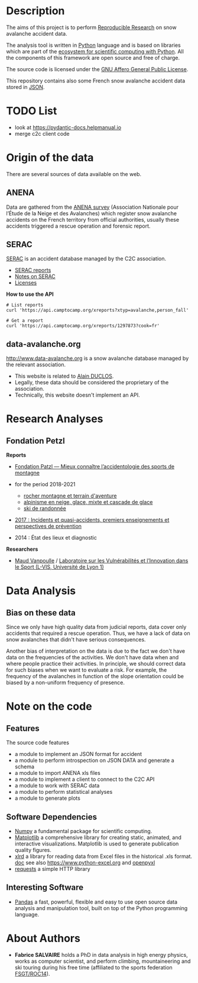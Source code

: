 # Description

The aims of this project is to perform [Reproducible
Research](https://esajournals.onlinelibrary.wiley.com/doi/full/10.1002/bes2.1801) on snow avalanche
accident data.

The analysis tool is written in [Python](https://www.python.org) language and is based on libraries
which are part of the [ecosystem for scientific computing with Python](https://numpy.org).  All the
components of this framework are open source and free of charge.

The source code is licensed under the [GNU Affero General Public
License](https://www.gnu.org/licenses/agpl-3.0.en.html).

This repository contains also some French snow avalanche accident data stored in
[JSON](https://www.json.org/json-en.html).

# TODO List

* look at https://pydantic-docs.helpmanual.io
* merge c2c client code

# Origin of the data

There are several sources of data available on the web.

## ANENA

Data are gathered from the [ANENA survey](https://www.anena.org/5041-bilan-des-accidents.htm)
(Association Nationale pour l’Étude de la Neige et des Avalanches) which register snow avalanche
accidents on the French territory from official authorities, usually these accidents triggered a
rescue operation and forensic report.

## SERAC

[SERAC](https://www.camptocamp.org/serac) is an accident database managed by the C2C association.

* [SERAC reports](https://www.camptocamp.org/xreports)
* [Notes on SERAC](https://www.camptocamp.org/articles/697210/fr/base-serac-de-recits-d-incidents-et-accidents)
* [Licenses](https://www.camptocamp.org/articles/106728/fr/licences-des-contenus)

**How to use the API**
```
# List reports
curl 'https://api.camptocamp.org/xreports?xtyp=avalanche,person_fall'

# Get a report
curl 'https://api.camptocamp.org/xreports/1297873?cook=fr'
```

## data-avalanche.org

http://www.data-avalanche.org is a snow avalanche database managed by the relevant association.

* This website is related to [Alain DUCLOS](http://duclos.transmontagne.pagesperso-orange.fr).
* Legally, these data should be considered the proprietary of the association.
* Technically, this website doesn't implement an API.

# Research Analyses

## Fondation Petzl

**Reports**
* [Fondation Patzl — Mieux connaître l’accidentologie des sports de montagne](https://www.petzl.com/fondation/s/accidentologie-des-sports-de-montagne?language=fr)

* for the period 2018-2021
  * [rocher montagne et terrain d'aventure](https://petzl.my.salesforce.com/sfc/p/20000000HrHq/a/68000000D8tZ/aJtbKCJ1So3iXqhPvOrVJS.yFOvpdAfhdHJKaRnm65k)
  * [alpinisme en neige, glace, mixte et cascade de glace](https://petzl.my.salesforce.com/sfc/p/20000000HrHq/a/68000000DBFh/sZHZ7SHgqcOZS4WVTXk_Q8BwTYEmCzsRrkg.H3hEB0U)
  * [ski de randonnée](https://petzl.my.salesforce.com/sfc/p/20000000HrHq/a/68000000DQgE/sK0fpZujo5SOgvo4JDcjcdoTSLc0SR1jtAgIm6KFmGE)
* [2017 : Incidents et quasi-accidents, premiers enseignements et perspectives de prévention](https://petzl.my.salesforce.com/sfc/p/#20000000HrHq/a/68000000D8tj/.trH2IeeEln95olag7tck66umXZduJRvGysPtUKcbHo)
* 2014 : État des lieux et diagnostic

**Researchers**
* [Maud Vanpoulle](http://l-vis.univ-lyon1.fr/staff/maud-vanpoulle) /
  [Laboratoire sur les Vulnérabilités et l’Innovation dans le Sport (L-VIS, Université de Lyon 1)](http://l-vis.univ-lyon1.fr)

# Data Analysis

## Bias on these data

Since we only have high quality data from judicial reports, data cover only accidents that required
a rescue operation.  Thus, we have a lack of data on snow avalanches that didn't have serious
consequences.

Another bias of interpretation on the data is due to the fact we don't have data on the frequencies
of the activities.  We don't have data when and where people practice their activities.  In
principle, we should correct data for such biases when we want to evaluate a risk.  For example, the
frequency of the avalanches in function of the slope orientation could be biased by a non-uniform
frequency of presence.

# Note on the code

## Features

The source code features

* a module to implement an JSON format for accident
* a module to perform introspection on JSON DATA and generate a schema
* a module to import ANENA xls files
* a module to implement a client to connect to the C2C API
* a module to work with SERAC data
* a module to perform statistical analyses
* a module to generate plots

## Software Dependencies

* [Numpy](https://numpy.org) a fundamental package for scientific computing.
* [Matplotlib](https://matplotlib.org) a comprehensive library for creating static, animated, and interactive visualizations.
  Matplotlib is used to generate publication quality figures.
* [xlrd](https://github.com/python-excel/xlrd) a library for reading data from Excel files in the historical .xls format.
  [doc](https://xlrd.readthedocs.io/en/latest)
  see also https://www.python-excel.org and [openpyxl](https://openpyxl.readthedocs.io/en/stable)
* [requests](https://docs.python-requests.org/en/latest) a simple HTTP library

## Interesting Software

* [Pandas](https://pandas.pydata.org) a fast, powerful, flexible and easy to use open source data
  analysis and manipulation tool, built on top of the Python programming language.

# About Authors

* **Fabrice SALVAIRE** holds a PhD in data analysis in high energy physics, works as computer
  scientist, and perform climbing, mountaineering and ski touring during his free time (affiliated
  to the sports federation [FSGT/ROC14](https://www.fsgt.org/activites/escal_mont)).
